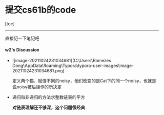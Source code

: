 # 提交cs61b的code



[toc]

---

直接记一下笔记吧

#### w2's Discussion

- ![image-20211024231034681](C:\Users\Ramezes Dong\AppData\Roaming\Typora\typora-user-images\image-20211024231034681.png)

  定义两个猫，赋值不同的noisy，他们改变的是Cat下的同一个noisy，也就是说noisy被后操作的所决定

- 递归和非递归的方法求整数链表的平方

  **对链表理解还不够深，这个问题很经典**

  
